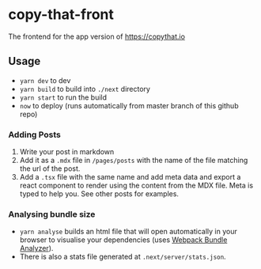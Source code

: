 # copy-that-front
The frontend for the app version of https://copythat.io


## Usage
* `yarn dev` to dev
* `yarn build` to build into `./next` directory
* `yarn start` to run the build 
* `now` to deploy (runs automatically from master branch of this github repo)


### Adding Posts
1. Write your post in markdown
2. Add it as a `.mdx` file in `/pages/posts` with the name of the file matching the url of the post.
3. Add a `.tsx` file with the same name and add meta data and export a react component to render using the content from the MDX file. Meta is typed to help you. See other posts for examples.


### Analysing bundle size
* `yarn analyse` builds an html file that will open automatically in your browser to visualise your dependencies (uses [Webpack Bundle Analyzer](https://github.com/webpack-contrib/webpack-bundle-analyzer)).
* There is also a stats file generated at `.next/server/stats.json`.

